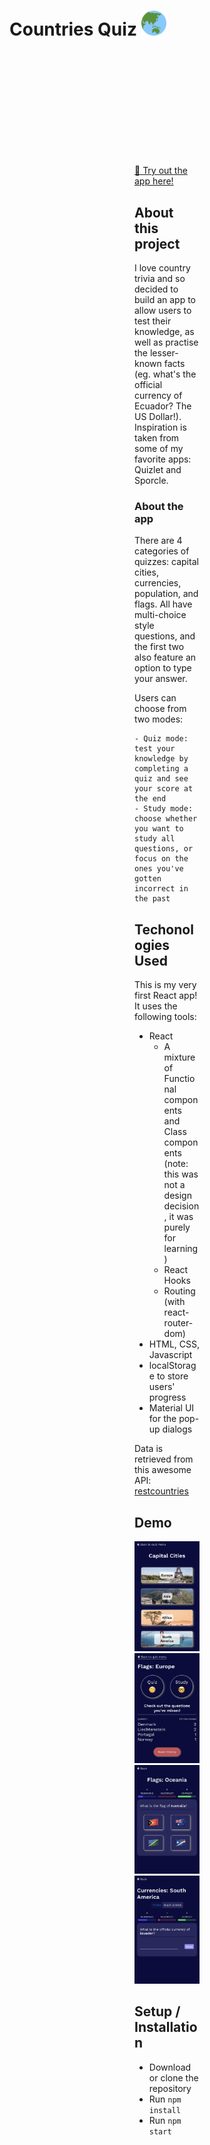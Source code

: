 <h1 align="left">
  Countries Quiz   

  <img src="https://raw.githubusercontent.com/rszeredi/countries-quiz/main/public/favicon_io/android-chrome-192x192.png" alt="countries quiz logo" width="40">
</h1>
<div style="margin: 200px;">
  
[🔗 Try out the app here!](https://rszeredi.github.io/countries-quiz)
  
## About this project
I love country trivia and so decided to build an app to allow users to test their knowledge, as well as practise the lesser-known facts (eg. what's the official currency of Ecuador? The US Dollar!). Inspiration is taken from some of my favorite apps: Quizlet and Sporcle.

  ### About the app
  There are 4 categories of quizzes: capital cities, currencies, population, and flags. All have multi-choice style questions, and the first two also feature an option to type your answer.

  Users can choose from two modes:
  
    - Quiz mode: test your knowledge by completing a quiz and see your score at the end
    - Study mode: choose whether you want to study all questions, or focus on the ones you've gotten incorrect in the past
  
## Techonologies Used
This is my very first React app! It uses the following tools:
  - React
    - A mixture of Functional components and Class components (note: this was not a design decision, it was purely for learning)
    - React Hooks 
    - Routing (with react-router-dom)
  - HTML, CSS, Javascript
  - localStorage to store users' progress
  - Material UI for the pop-up dialogs

Data is retrieved from this awesome API: [restcountries](https://restcountries.com/)
  
## Demo
<img src="https://raw.githubusercontent.com/rszeredi/countries-quiz/main/public/app_screenshots/IMG_2145.jpg" width="220px" alt="quiz menu screenshot" />
<img src="https://raw.githubusercontent.com/rszeredi/countries-quiz/main/public/app_screenshots/IMG_2152.jpg" width="220px" alt="progress tracker screenshot" />
<img src="https://raw.githubusercontent.com/rszeredi/countries-quiz/main/public/app_screenshots/IMG_2153.jpg" width="220px" alt="multi-choice example" />
<img src="https://raw.githubusercontent.com/rszeredi/countries-quiz/main/public/app_screenshots/IMG_2149.jpg" width="220px" alt="type your answer example" />
  
## Setup / Installation
  - Download or clone the repository
  - Run `npm install`
  - Run `npm start`
 

